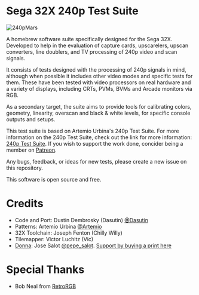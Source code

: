 # Sega 32X 240p Test Suite

![240pMars](https://user-images.githubusercontent.com/820735/183469220-d99b9c1e-6b77-451d-a5d6-61bef62e04f3.png)

A homebrew software suite specifically designed for the Sega 32X. Developed to help in the evaluation of capture cards, upscarelers, upscan converters, line doublers, and TV processing of 240p video and scan signals.

It consists of tests designed with the processing of 240p signals in mind, although when possible it includes other video modes and specific tests for them. These have been tested with video processors on real hardware and a variety of displays, including CRTs, PVMs, BVMs and Arcade monitors via RGB.

As a secondary target, the suite aims to provide tools for calibrating colors, geometry, linearity, overscan and black & white levels, for specific console outputs and setups.

This test suite is based on Artemio Urbina's 240p Test Suite. For more information on the 240p Test Suite, check out the link for more information: [240p Test Suite](https://junkerhq.net/xrgb/index.php?title=240p_test_suite). If you wish to support the work done, concider being a member on [Patreon](https://www.patreon.com/aurbina).

Any bugs, feedback, or ideas for new tests, please create a new issue on this repository.

This software is open source and free.

# Credits
- Code and Port: Dustin Dembrosky (Dasutin) [@Dasutin](https://twitter.com/Dasutin)
- Patterns: Artemio Urbina [@Artemio](https://twitter.com/Artemio)
- 32X Toolchain: Joseph Fenton (Chilly Willy)
- Tilemapper: Victor Luchitz (Vic)
- [Donna](https://www.inprnt.com/gallery/pepesalot/perfect-geometry/): Jose Salot [@pepe_salot](https://twitter.com/pepe_salot). [Support by buying a print here](https://www.inprnt.com/gallery/pepesalot/perfect-geometry/)

# Special Thanks
- Bob Neal from [RetroRGB](https://www.retrorgb.com/)

